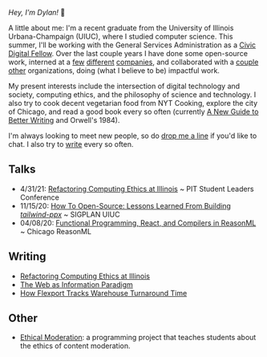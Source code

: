 _Hey, I'm Dylan!_ 👋

A little about me: I'm a recent graduate from the University of Illinois
Urbana-Champaign (UIUC), where I studied computer science. This summer, I'll be working with the General Services Administration as a [Civic Digital Fellow](https://www.codingitforward.com/civic-digital-fellowship). Over the last couple years I have done some open-source
work, interned at
a [few](https://flexport.com) [different](https://draftbit.com)
[companies](https://relativity.com), and collaborated with a [couple](https://pritzker.uchicago.edu/) [other](https://www.artic.edu/) organizations, doing (what I believe to be) impactful work.

My present interests include the intersection of digital technology and society, computing ethics, and the philosophy of science and technology.
I also try to cook decent vegetarian food from NYT Cooking, explore the
city of Chicago, and read a good book every so often (currently [A New Guide to Better Writing](https://www.goodreads.com/book/show/1390913.A_New_Guide_to_Better_Writing) and Orwell's 1984).

I'm always looking to meet new people, so do [drop me a line](mailto:dylanirlbeck@gmail.com) if
you'd like to chat. I also try to [write](https://dylanirlbeck.bearblog.dev/.) every so often.

## Talks

- 4/31/21: [Refactoring Computing Ethics at Illinois](https://docs.google.com/presentation/d/1Jnpc5GII0CPebpW-pjWXQaYemgTZtUUlRJl7APVpkQ8/edit?usp=sharing) ~ PIT Student Leaders Conference
- 11/15/20: [How To Open-Source: Lessons Learned From Building _tailwind-ppx_](https://youtu.be/SntggdbJ_Is) ~ SIGPLAN UIUC
- 04/08/20: [Functional Programming, React, and Compilers in ReasonML](https://youtu.be/D_ybZoJKQSE)         ~ Chicago ReasonML

## Writing

- [Refactoring Computing Ethics at Illinois](https://docs.google.com/document/d/1tvMSVJ_1jDU-5KrRzoI-ewfg77SnLTXn_OG4vy2sirM/edit)
- [The Web as Information Paradigm](https://dylanirlbeck.bearblog.dev/the-web-as-information-paradigm/)
- [How Flexport Tracks Warehouse Turnaround Time](https://flexport.engineering/how-flexport-tracks-warehouse-turnaround-time-3f744363c6d3)

## Other

- [Ethical Moderation](https://dylanirlbeck.github.io/ethical-moderation/): a programming project that teaches students about the ethics of content moderation.
